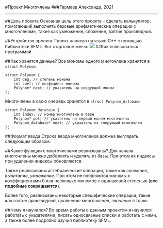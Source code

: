 #Проект Многочлены
###Тармаев Александр, 2021
____
##Цель проекта
Основная цель этого проекта - сделать 
калькулятор, помогающий выполнять базовые арифметические 
операции с многочленами, такие как умножение, сложение,
взятие производной.

##Устройство проекта
Проект написан на языке C++ с помощью библиотеки SFML.
Вот стартовое меню:
![](C:\Projects\GitHub_Polynoms\MENU.png)
##Как пользоваться программой

##Как хранятся данные? 
Все мономы одного многочлена хранятся в `struct Polynom`.

```
struct Polynom {
    int deg; // степень монома
    int coef; // коэфициент монома
    Polynom* next; // указатель на следующий моном
};
```

Многочлены в свою очередь хранятся в `struct Polynom_database`
```
struct Polynom_database {
    int index; // номер многочлена в базе
    Polynom* pol; // указатель на первый моном многочлена
    Polynom_database* next; // указатель на следующий многочлен
};
```

##Формат ввода
Строка ввода многочленов должна выглядеть следующим образом:


##Какие функции с многочленами реализованы?
Для начала многочлены можно *добавлять* и *удалять* из базы. 
При этом их индексы при удалении индексы обновляются. 

Также реализованы алгебраические операции, такие как
*сложение*, *вычитание*, *умножение*. При этом не появляются мономы
с коэффициентами 0 или несколько мономов с одинаковой степенью
(**все подобные сокращаются**).  

Более того, реализованы некоторые специфические операции, такие
как *взятие производной*, *сравнение многочленов*, 
*значение в точке.*

##Чему я научился?
Во время работы с данным проектом я научился работать с
указателями, писать односвязные списки и работать с ними, а
также более подробно изучил библиотеку SFML.


